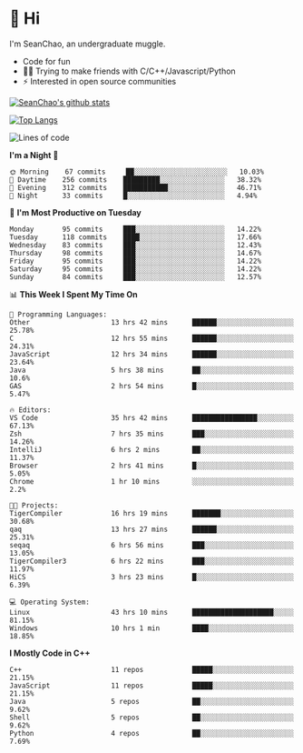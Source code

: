 # 👋 Hi
I'm SeanChao, an undergraduate muggle.

- Code for fun
- 👨‍💻 Trying to make friends with C/C++/Javascript/Python
- ⚡ Interested in open source communities

[![SeanChao's github stats](https://i-github-readme-stats.vercel.app/api?username=seanchao&show_icons=true)](https://github.com/anuraghazra/github-readme-stats)

[![Top Langs](https://i-github-readme-stats.vercel.app/api/top-langs/?username=seanchao&layout=compact)](https://github.com/anuraghazra/github-readme-stats)

<!--START_SECTION:waka-->
![Lines of code](https://img.shields.io/badge/From%20Hello%20World%20I%27ve%20Written-1.6%20million%20lines%20of%20code-blue)

**I'm a Night 🦉** 

```text
🌞 Morning    67 commits     ██░░░░░░░░░░░░░░░░░░░░░░░   10.03% 
🌆 Daytime    256 commits    █████████░░░░░░░░░░░░░░░░   38.32% 
🌃 Evening    312 commits    ███████████░░░░░░░░░░░░░░   46.71% 
🌙 Night      33 commits     █░░░░░░░░░░░░░░░░░░░░░░░░   4.94%

```
📅 **I'm Most Productive on Tuesday** 

```text
Monday       95 commits     ███░░░░░░░░░░░░░░░░░░░░░░   14.22% 
Tuesday      118 commits    ████░░░░░░░░░░░░░░░░░░░░░   17.66% 
Wednesday    83 commits     ███░░░░░░░░░░░░░░░░░░░░░░   12.43% 
Thursday     98 commits     ███░░░░░░░░░░░░░░░░░░░░░░   14.67% 
Friday       95 commits     ███░░░░░░░░░░░░░░░░░░░░░░   14.22% 
Saturday     95 commits     ███░░░░░░░░░░░░░░░░░░░░░░   14.22% 
Sunday       84 commits     ███░░░░░░░░░░░░░░░░░░░░░░   12.57%

```


📊 **This Week I Spent My Time On** 

```text
💬 Programming Languages: 
Other                    13 hrs 42 mins      ██████░░░░░░░░░░░░░░░░░░░   25.78% 
C                        12 hrs 55 mins      ██████░░░░░░░░░░░░░░░░░░░   24.31% 
JavaScript               12 hrs 34 mins      ██████░░░░░░░░░░░░░░░░░░░   23.64% 
Java                     5 hrs 38 mins       ██░░░░░░░░░░░░░░░░░░░░░░░   10.6% 
GAS                      2 hrs 54 mins       █░░░░░░░░░░░░░░░░░░░░░░░░   5.47%

🔥 Editors: 
VS Code                  35 hrs 42 mins      ████████████████░░░░░░░░░   67.13% 
Zsh                      7 hrs 35 mins       ███░░░░░░░░░░░░░░░░░░░░░░   14.26% 
IntelliJ                 6 hrs 2 mins        ██░░░░░░░░░░░░░░░░░░░░░░░   11.37% 
Browser                  2 hrs 41 mins       █░░░░░░░░░░░░░░░░░░░░░░░░   5.05% 
Chrome                   1 hr 10 mins        ░░░░░░░░░░░░░░░░░░░░░░░░░   2.2%

🐱‍💻 Projects: 
TigerCompiler            16 hrs 19 mins      ███████░░░░░░░░░░░░░░░░░░   30.68% 
qaq                      13 hrs 27 mins      ██████░░░░░░░░░░░░░░░░░░░   25.31% 
seqaq                    6 hrs 56 mins       ███░░░░░░░░░░░░░░░░░░░░░░   13.05% 
TigerCompiler3           6 hrs 22 mins       ███░░░░░░░░░░░░░░░░░░░░░░   11.97% 
HiCS                     3 hrs 23 mins       █░░░░░░░░░░░░░░░░░░░░░░░░   6.39%

💻 Operating System: 
Linux                    43 hrs 10 mins      ████████████████████░░░░░   81.15% 
Windows                  10 hrs 1 min        ████░░░░░░░░░░░░░░░░░░░░░   18.85%

```

**I Mostly Code in C++** 

```text
C++                      11 repos            █████░░░░░░░░░░░░░░░░░░░░   21.15% 
JavaScript               11 repos            █████░░░░░░░░░░░░░░░░░░░░   21.15% 
Java                     5 repos             ██░░░░░░░░░░░░░░░░░░░░░░░   9.62% 
Shell                    5 repos             ██░░░░░░░░░░░░░░░░░░░░░░░   9.62% 
Python                   4 repos             ██░░░░░░░░░░░░░░░░░░░░░░░   7.69%

```



<!--END_SECTION:waka-->
